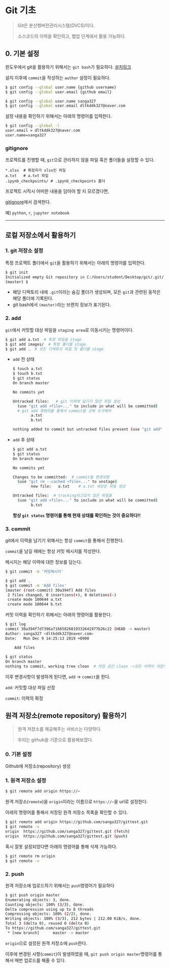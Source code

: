 # Git 기초

> Git은 분산형버전관리시스템(DVCS)이다.
>
> 소스코드의 이력을 확인하고, 협업 단계에서 활용 가능하다. 

## 0. 기본 설정

윈도우에서 git을 활용하기 위해서는 `git bash`가 필요하다. [설치링크](https://gitforwindows.org/)

설치 이후에 `commit`을 작성하는 `author` 설정이 필요하다. 

``` bash
$ git config --global user.name {github username}
$ git config --global user.email {github email}

$ git config --global user.name sanga327
$ git config --global user.email dltkddk327@naver.com
```

설정 내용을 확인하기 위해서는 아래의 명령어를 입력한다. 

```bash
$ git config --global -l
user.email = dltkddk327@naver.com
user.name=sanga327
```

### gitignore

프로젝트를 진행할 때, `git`으로 관리하지 않을 파일 혹은 폴더들을 설정할 수 있다. 

```
*.xlsx  # 확장자가 xlsx인 파일
a.txt   # a.txt 파일 
.ipynb_checkpoints/ # .ipynb_checkpoints 폴더
```

프로젝트 시작시 어떠한 내용을 담아야 할 지 모르겠다면, 

[gitignore](http://gitignore.io/)에서 검색한다.

예) `python`, `r`, `jupyter notebook` 

---

## 로컬 저장소에서 활용하기 

### 1. git 저장소 설정

특정 프로젝트 폴더에서 `git`을 활용하기 위해서는 아래의 명령어를 입력한다. 

```bash
$ git init
Initialized empty Git repository in C:/Users/student/Desktop/git/.git/
(master) $ 
```

* 해당 디렉토리 내에 `.git`이라는 숨김 폴더가 생성되며, 모든 `git`과 관련된 동작은 해당 폴더에 기록된다. 
* git bash에서 `(master)`라는 브랜치 정보가 표기된다. 

### 2. add

`git`에서 커밋할 대상 파일을 `staging area`로 이동시키는 명령어이다. 

```bash
$ git add a.txt  # 특정 파일을 stage
$ git add images/  # 특정 폴더를 stage
$ git add .  # 모든 디렉토리 파일 및 폴더를 stage
```

* `add` 전 상태 

  ```bash
  $ touch a.txt
  $ touch b.txt
  $ git status
  On branch master
  
  No commits yet
  
  Untracked files:   # git 이력에 담기지 않은 파일 생성
    (use "git add <file>..." to include in what will be committed)
    # git add 명령어를 통해서 commit될 곳에 추가해라
          a.txt
          b.txt
  
  nothing added to commit but untracked files present (use "git add" to track)
  ```

  

* `add` 후 상태

  ```bash
  $ git add a.txt
  $ git status
  On branch master
  
  No commits yet
  
  Changes to be committed:  # commit될 변경사항
    (use "git rm --cached <file>..." to unstage)
          new file:   a.txt    # a.txt 새로운 파일 생성
  
  Untracked files:  # tracking되고있지 않은 파일들 
    (use "git add <file>..." to include in what will be committed)
          b.txt
  
  ```

  **항상 `git status` 명령어를 통해 현재 상태를 확인하는 것이 중요하다!!**

### 3. commit

git에서 이력을 남기기 위해서는 항상 `commit`을 통해서 진행한다. 

`commit`을 남길 때에는 항상 커밋 메시지를 작성한다. 

메시지는 해당 이력에 대한 정보를 담는다. 

```bash
$ git commit -m '커밋메시지'
```

```bash
$ git add .
$ git commit -m 'Add files'
[master (root-commit) 30a394f] Add files
 2 files changed, 0 insertions(+), 0 deletions(-)
 create mode 100644 a.txt
 create mode 100644 b.txt

```

커밋 이력을 확인하기 위해서는 아래의 명령어를 활용한다. 

```bash
$ git log
commit 30a394f7d7396a71685826819332641977b26c22 (HEAD -> master)
Author: sanga327 <dltkddk327@naver.com>
Date:   Mon Dec 9 14:25:13 2019 +0900

    Add files
    
$ git status
On branch master
nothing to commit, working tree clean  # 작업 공간 clean ->모든 이력이 저장되었으므로 
```

이후 변경사항이 발생하게 된다면, `add` -> `commit`을 한다. 

`add`: 커밋할 대상 파일 선정

`commit`: 이력의 확정

## 원격 저장소(remote repository) 활용하기

> 원격 저장소를 제공해주는 서비스는 다양하다. 
>
> 우리는 github을 기준으로 활용해보겠다.

### 0. 기본 설정

Github에 저장소(repository) 생성

### 1. 원격 저장소 설정

```bash
$ git remote add origin https://~
```

원격 저장소(`remote`)을 `origin`이라는 이름으로 `https://~`을 url로 설정한다. 

아래의 명령어를 통해서 저장된 원격 저장소 목록을 확인할 수 있다. 

```bash
$ git remote add origin https://github.com/sanga327/gittest.git
$ git remote -v
origin  https://github.com/sanga327/gittest.git (fetch)
origin  https://github.com/sanga327/gittest.git (push)
```

혹시 잘못 설정되었다면 아래의 명령어를 통해 삭제 가능하다. 

```bash
$ git remote rm origin
$ git remote -v
```

### 2. push

원격 저장소에 업로드하기 위해서는 `push`명령어가 필요하다 

```bash
$ git push origin master
Enumerating objects: 3, done.
Counting objects: 100% (3/3), done.
Delta compression using up to 8 threads
Compressing objects: 100% (2/2), done.
Writing objects: 100% (3/3), 212 bytes | 212.00 KiB/s, done.
Total 3 (delta 0), reused 0 (delta 0)
To https://github.com/sanga327/gittest.git
 * [new branch]      master -> master

```

`origin`으로 설정된 원격 저장소에 `push`한다. 

이후에 변경된 사항(`commit`)이 발생하였을 때, `git push origin master`명령어를 통해서 매번 업로드를 해줄 수 있다. 